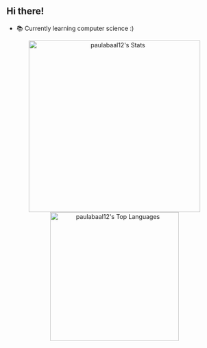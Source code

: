 
## Hi there!

- 📚 Currently learning computer science :)

<div align="center">

<img src="https://github-readme-stats.vercel.app/api?username=paulabaal12&theme=omni&show_icons=true&hide_border=true&count_private=true" alt="paulabaal12's Stats" width="400"/>

<img src="https://github-readme-stats.vercel.app/api/top-langs/?username=paulabaal12&theme=omni&show_icons=true&hide_border=true&layout=compact" alt="paulabaal12's Top Languages" width="300"/>

</div>
